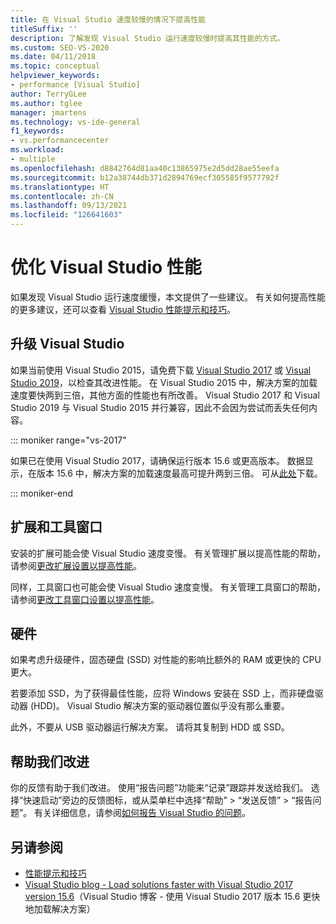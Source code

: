 ```yaml
---
title: 在 Visual Studio 速度较慢的情况下提高性能
titleSuffix: ''
description: 了解发现 Visual Studio 运行速度较慢时提高其性能的方式。
ms.custom: SEO-VS-2020
ms.date: 04/11/2018
ms.topic: conceptual
helpviewer_keywords:
- performance [Visual Studio]
author: TerryGLee
ms.author: tglee
manager: jmartens
ms.technology: vs-ide-general
f1_keywords:
- vs.performancecenter
ms.workload:
- multiple
ms.openlocfilehash: d8842764d81aa40c13865975e2d5dd28ae55eefa
ms.sourcegitcommit: b12a38744db371d2894769ecf305585f9577792f
ms.translationtype: HT
ms.contentlocale: zh-CN
ms.lasthandoff: 09/13/2021
ms.locfileid: "126641603"
---
```

# <a name="optimize-visual-studio-performance"></a>优化 Visual Studio 性能

如果发现 Visual Studio 运行速度缓慢，本文提供了一些建议。 有关如何提高性能的更多建议，还可以查看 [Visual Studio 性能提示和技巧](../ide/visual-studio-performance-tips-and-tricks.md)。

## <a name="upgrade-visual-studio"></a>升级 Visual Studio

如果当前使用 Visual Studio 2015，请免费下载 [Visual Studio 2017](https://visualstudio.microsoft.com/vs/older-downloads/?utm_medium=microsoft&utm_source=docs.microsoft.com&utm_campaign=vs+2017+download) 或 [Visual Studio 2019](https://visualstudio.microsoft.com/downloads)，以检查其改进性能。 在 Visual Studio 2015 中，解决方案的加载速度要快两到三倍，其他方面的性能也有所改善。 Visual Studio 2017 和 Visual Studio 2019 与 Visual Studio 2015 并行兼容，因此不会因为尝试而丢失任何内容。

::: moniker range="vs-2017"

如果已在使用 Visual Studio 2017，请确保运行版本 15.6 或更高版本。 数据显示，在版本 15.6 中，解决方案的加载速度最高可提升两到三倍。 可从[此处](https://visualstudio.microsoft.com/vs/older-downloads/?utm_medium=microsoft&utm_source=docs.microsoft.com&utm_campaign=vs+2017+download)下载。

::: moniker-end

## <a name="extensions-and-tool-windows"></a>扩展和工具窗口

安装的扩展可能会使 Visual Studio 速度变慢。 有关管理扩展以提高性能的帮助，请参阅[更改扩展设置以提高性能](../ide/optimize-visual-studio-startup-time.md#extensions)。

同样，工具窗口也可能会使 Visual Studio 速度变慢。 有关管理工具窗口的帮助，请参阅[更改工具窗口设置以提高性能](../ide/optimize-visual-studio-startup-time.md#tool-windows)。

## <a name="hardware"></a>硬件

如果考虑升级硬件，固态硬盘 (SSD) 对性能的影响比额外的 RAM 或更快的 CPU 更大。

若要添加 SSD，为了获得最佳性能，应将 Windows 安装在 SSD 上，而非硬盘驱动器 (HDD)。 Visual Studio 解决方案的驱动器位置似乎没有那么重要。

此外，不要从 USB 驱动器运行解决方案。 请将其复制到 HDD 或 SSD。

## <a name="help-us-improve"></a>帮助我们改进

你的反馈有助于我们改进。 使用“报告问题”功能来“记录”跟踪并发送给我们。 选择“快速启动”旁边的反馈图标，或从菜单栏中选择“帮助” > “发送反馈” > “报告问题”。 有关详细信息，请参阅[如何报告 Visual Studio 的问题](../ide/how-to-report-a-problem-with-visual-studio.md)。

## <a name="see-also"></a>另请参阅

- [性能提示和技巧](../ide/visual-studio-performance-tips-and-tricks.md)
- [Visual Studio blog - Load solutions faster with Visual Studio 2017 version 15.6](https://devblogs.microsoft.com/visualstudio/load-solutions-faster-with-visual-studio-2017-version-15-6/)（Visual Studio 博客 - 使用 Visual Studio 2017 版本 15.6 更快地加载解决方案）

